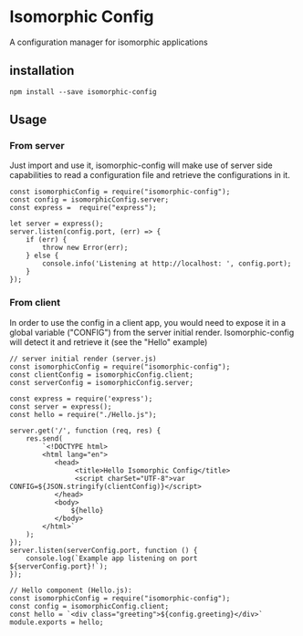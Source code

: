 # Isomorphic Config
A configuration manager for isomorphic applications

## installation
```
npm install --save isomorphic-config
```

## Usage
### From server

Just import and use it, isomorphic-config will make use of server side capabilities to read a configuration file and retrieve the configurations in it.
```
const isomorphicConfig = require("isomorphic-config");
const config = isomorphicConfig.server;
const express =  require("express");

let server = express();
server.listen(config.port, (err) => {
    if (err) {
        throw new Error(err);
    } else {
        console.info('Listening at http://localhost: ', config.port);
    }
});

```

### From client
In order to use the config in a client app, you would need to expose it in a global variable ("CONFIG") from the server initial render.
Isomorphic-config will detect it and retrieve it (see the "Hello" example)

```
// server initial render (server.js)
const isomorphicConfig = require("isomorphic-config");
const clientConfig = isomorphicConfig.client;
const serverConfig = isomorphicConfig.server;

const express = require('express');
const server = express();
const hello = require("./Hello.js");

server.get('/', function (req, res) {
    res.send(
        `<!DOCTYPE html>
        <html lang="en">
           <head>
                <title>Hello Isomorphic Config</title>
                <script charSet="UTF-8">var CONFIG=${JSON.stringify(clientConfig)}</script>
           </head>
           <body>
               ${hello}
           </body>
        </html>`
    );
});
server.listen(serverConfig.port, function () {
    console.log(`Example app listening on port ${serverConfig.port}!`);
});

```

```
// Hello component (Hello.js):
const isomorphicConfig = require("isomorphic-config");
const config = isomorphicConfig.client;
const hello = `<div class="greeting">${config.greeting}</div>`
module.exports = hello;

```